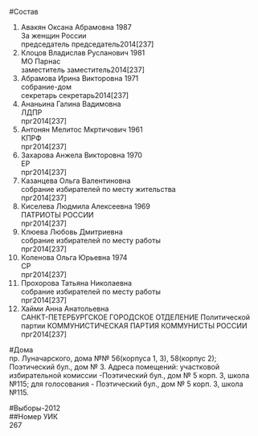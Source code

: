 #Состав  
1. Авакян Оксана Абрамовна 1987  
    За женщин России  
    председатель председатель2014[237]  
2. Клоцов Владислав Русланович 1981  
    МО Парнас  
    заместитель заместитель2014[237]  
3. Абрамова Ирина Викторовна 1971  
    собрание-дом  
    секретарь секретарь2014[237]  
4. Ананьина Галина Вадимовна  
    ЛДПР  
    прг2014[237]  
5. Антонян Мелитос Мкртичович 1961  
    КПРФ  
    прг2014[237]  
6. Захарова Анжела Викторовна 1970  
    ЕР  
    прг2014[237]  
7. Казанцева Ольга Валентиновна  
    собрание избирателей по месту жительства  
    прг2014[237]  
8. Киселева Людмила Алексеевна 1969  
    ПАТРИОТЫ РОССИИ  
    прг2014[237]  
9. Клюева Любовь Дмитриевна  
    собрание избирателей по месту работы  
    прг2014[237]  
10. Коленова Ольга Юрьевна 1974  
    СР  
    прг2014[237]  
11. Прохорова Татьяна Николаевна  
    собрание избирателей по месту работы  
    прг2014[237]  
12. Хайми Анна Анатольевна  
    САНКТ-ПЕТЕРБУРГСКОЕ ГОРОДСКОЕ ОТДЕЛЕНИЕ Политической партии КОММУНИСТИЧЕСКАЯ ПАРТИЯ КОММУНИСТЫ РОССИИ  
    прг2014[237]  
  
#Дома  
пр. Луначарского, дома №№ 56(корпуса 1, 3), 58(корпус 2); Поэтический бул., дом № 3. Адреса помещений: участковой избирательной комиссии -Поэтический бул., дом № 5 корп. 3, школа №115; для голосования - Поэтический бул., дом № 5 корп. 3, школа №115.  
  
#Выборы-2012  
##Номер УИК  
267  
